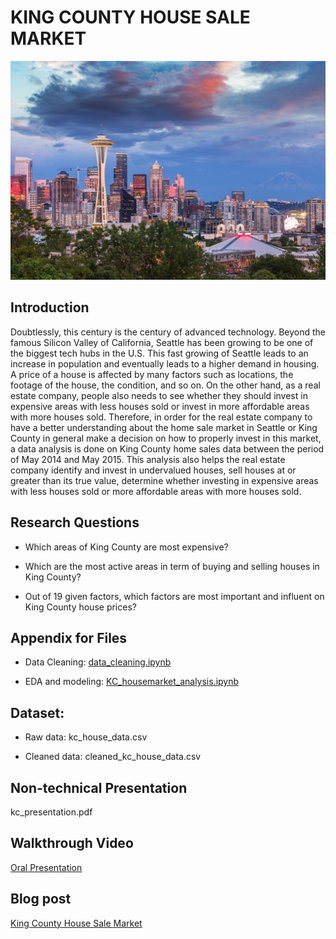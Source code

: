 # KING COUNTY HOUSE SALE MARKET

![](seattle.jpg)

## Introduction

Doubtlessly, this century is the century of advanced technology. Beyond the famous Silicon Valley of California, Seattle has been growing to be one of the biggest tech hubs in the U.S. This fast growing of Seattle leads to an increase in population and eventually leads to a higher demand in housing. A price of a house is affected by many factors such as locations, the footage of the house, the condition, and so on. On the other hand, as a real estate company, people also needs to see whether they should invest in expensive areas with less houses sold or invest in more affordable areas with more houses sold. Therefore, in order for the real estate company to have a better understanding about the home sale market in Seattle or King County in general make a decision on how to properly invest in this market, a data analysis is done on King County home sales data between the period of May 2014 and May 2015.
This analysis also helps the real estate company identify and invest in undervalued houses, sell houses at or greater than its true value, determine whether investing in expensive areas with less houses sold or more affordable areas with more houses sold. 

## Research Questions
* Which areas of King County are most expensive?

* Which are the most active areas in term of buying and selling houses in King County?

* Out of 19 given factors, which factors are most important and influent on King County house prices?

## Appendix for Files
* Data Cleaning: <a href="https://github.com/linhmai19/kc_house_market_linear_regression/blob/master/data_cleaning.ipynb">data_cleaning.ipynb</a>

* EDA and modeling: <a href="https://github.com/linhmai19/kc_house_market_linear_regression/blob/master/KC_housemarket_analysis.ipynb">KC_housemarket_analysis.ipynb</a>

## Dataset:
* Raw data: kc_house_data.csv

* Cleaned data: cleaned_kc_house_data.csv

## Non-technical Presentation

kc_presentation.pdf

## Walkthrough Video

<a href="https://github.com/linhmai19/kc_house_market_linear_regression/blob/master/kc_oral_presentation.mp4">Oral Presentation</a>

## Blog post

<a href="https://linhnp-mai.medium.com/washingtons-king-county-house-sale-market-19fbc09704b9">King County House Sale Market</a>


